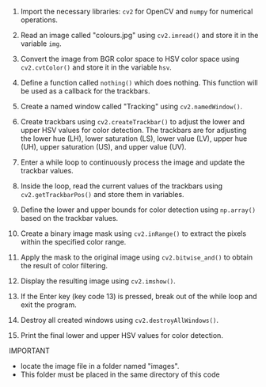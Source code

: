 1. Import the necessary libraries: `cv2` for OpenCV and `numpy` for numerical operations.

2. Read an image called "colours.jpg" using `cv2.imread()` and store it in the variable `img`.

3. Convert the image from BGR color space to HSV color space using `cv2.cvtColor()` and store it in the variable `hsv`.

4. Define a function called `nothing()` which does nothing. This function will be used as a callback for the trackbars.

5. Create a named window called "Tracking" using `cv2.namedWindow()`.

6. Create trackbars using `cv2.createTrackbar()` to adjust the lower and upper HSV values for color detection. The trackbars are for adjusting the lower hue (LH), lower saturation (LS), lower value (LV), upper hue (UH), upper saturation (US), and upper value (UV).

7. Enter a while loop to continuously process the image and update the trackbar values.

8. Inside the loop, read the current values of the trackbars using `cv2.getTrackbarPos()` and store them in variables.

9. Define the lower and upper bounds for color detection using `np.array()` based on the trackbar values.

10. Create a binary image mask using `cv2.inRange()` to extract the pixels within the specified color range.

11. Apply the mask to the original image using `cv2.bitwise_and()` to obtain the result of color filtering.

12. Display the resulting image using `cv2.imshow()`.

13. If the Enter key (key code 13) is pressed, break out of the while loop and exit the program.

14. Destroy all created windows using `cv2.destroyAllWindows()`.

15. Print the final lower and upper HSV values for color detection.

IMPORTANT

* locate the image file in a folder named "images".
* This folder must be placed in the same directory of this code
